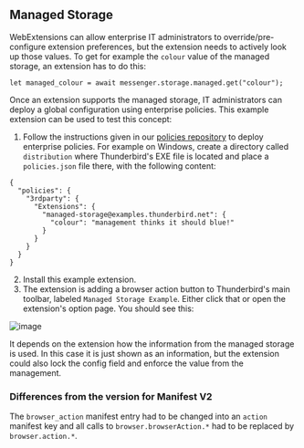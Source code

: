## Managed Storage

WebExtensions can allow enterprise IT administrators to override/pre-configure extension preferences, but the extension needs to actively look up those values. To get for example the `colour` value of the managed storage, an extension has to do this:

```
let managed_colour = await messenger.storage.managed.get("colour");
```

Once an extension supports the managed storage, IT administrators can deploy a global configuration using enterprise policies. This example extension can be used to test this concept:

1. Follow the instructions given in our [policies repository](https://github.com/thunderbird/policy-templates) to deploy enterprise policies. For example on Windows, create a directory called `distribution` where Thunderbird's EXE file is located and place a `policies.json` file there, with the following content:
```
{
  "policies": {
    "3rdparty": {
      "Extensions": {
        "managed-storage@examples.thunderbird.net": {
          "colour": "management thinks it should blue!"
        }
      }
    }
  }
}
```

2. Install this example extension.
3. The extension is adding a browser action button to Thunderbird's main toolbar, labeled `Managed Storage Example`. Either click that or open the extension's option page. You should see this:

![image](https://user-images.githubusercontent.com/5830621/129869571-a8f9bead-30b6-4a8a-a0e7-ef080cae0647.png)

It depends on the extension how the information from the managed storage is used. In this case it is just shown as an information, but the extension could also lock the config field and enforce the value from the management.

### Differences from the version for Manifest V2

The `browser_action` manifest entry had to be changed into an `action` manifest key and all calls to
`browser.browserAction.*` had to be replaced by `browser.action.*`.
